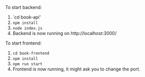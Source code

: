 To start backend:
1. `cd book-api'
2. `npm install`
3. `node index.js`
4. Backend is now running on http://localhost:3000/

To start frontend:
1. `cd book-frontend`
2. `npm install`
3. `npm run start`
4. Frontend is now running, it might ask you to change the port.

